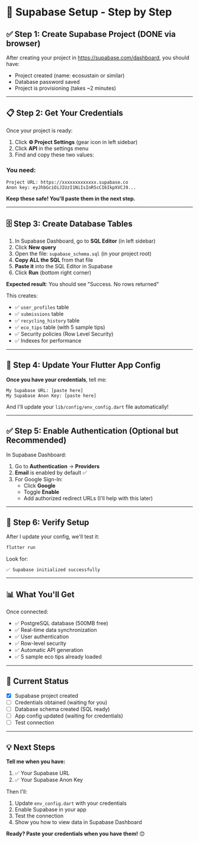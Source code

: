 # 🐘 Supabase Setup - Step by Step

## ✅ Step 1: Create Supabase Project (DONE via browser)

After creating your project in https://supabase.com/dashboard, you should have:
- Project created (name: ecosustain or similar)
- Database password saved
- Project is provisioning (takes ~2 minutes)

---

## 📋 Step 2: Get Your Credentials

Once your project is ready:

1. Click **⚙️ Project Settings** (gear icon in left sidebar)
2. Click **API** in the settings menu
3. Find and copy these two values:

### You need:
```
Project URL: https://xxxxxxxxxxxxx.supabase.co
Anon key: eyJhbGciOiJIUzI1NiIsInR5cCI6IkpXVCJ9...
```

**Keep these safe! You'll paste them in the next step.**

---

## 🗄️ Step 3: Create Database Tables

1. In Supabase Dashboard, go to **SQL Editor** (in left sidebar)
2. Click **New query**
3. Open the file: `supabase_schema.sql` (in your project root)
4. **Copy ALL the SQL** from that file
5. **Paste it** into the SQL Editor in Supabase
6. Click **Run** (bottom right corner)

**Expected result**: You should see "Success. No rows returned"

This creates:
- ✅ `user_profiles` table
- ✅ `submissions` table
- ✅ `recycling_history` table
- ✅ `eco_tips` table (with 5 sample tips)
- ✅ Security policies (Row Level Security)
- ✅ Indexes for performance

---

## 🔧 Step 4: Update Your Flutter App Config

**Once you have your credentials**, tell me:

```
My Supabase URL: [paste here]
My Supabase Anon Key: [paste here]
```

And I'll update your `lib/config/env_config.dart` file automatically!

---

## ✅ Step 5: Enable Authentication (Optional but Recommended)

In Supabase Dashboard:

1. Go to **Authentication** → **Providers**
2. **Email** is enabled by default ✅
3. For Google Sign-In:
   - Click **Google**
   - Toggle **Enable**
   - Add authorized redirect URLs (I'll help with this later)

---

## 🧪 Step 6: Verify Setup

After I update your config, we'll test it:

```powershell
flutter run
```

Look for:
```
✅ Supabase initialized successfully
```

---

## 📊 What You'll Get

Once connected:
- ✅ PostgreSQL database (500MB free)
- ✅ Real-time data synchronization
- ✅ User authentication
- ✅ Row-level security
- ✅ Automatic API generation
- ✅ 5 sample eco tips already loaded

---

## 🎯 Current Status

- [x] Supabase project created
- [ ] Credentials obtained (waiting for you)
- [ ] Database schema created (SQL ready)
- [ ] App config updated (waiting for credentials)
- [ ] Test connection

---

## 💡 Next Steps

**Tell me when you have:**
1. ✅ Your Supabase URL
2. ✅ Your Supabase Anon Key

Then I'll:
1. Update `env_config.dart` with your credentials
2. Enable Supabase in your app
3. Test the connection
4. Show you how to view data in Supabase Dashboard

**Ready? Paste your credentials when you have them!** 😊
